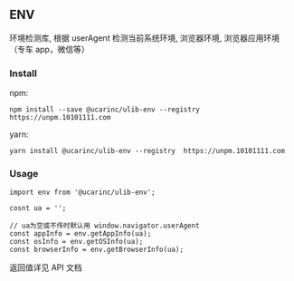 ## ENV

环境检测库, 根据 userAgent 检测当前系统环境, 浏览器环境, 浏览器应用环境（专车 app，微信等）

### Install

npm:

```
npm install --save @ucarinc/ulib-env --registry  https://unpm.10101111.com
```

yarn:

```
yarn install @ucarinc/ulib-env --registry  https://unpm.10101111.com
```

### Usage

```
import env from '@ucarinc/ulib-env';

cosnt ua = '';

// ua为空或不传时默认用 window.navigator.userAgent
const appInfo = env.getAppInfo(ua);
const osInfo = env.getOSInfo(ua);
const browserInfo = env.getBrowserInfo(ua);

```

返回值详见 API 文档
